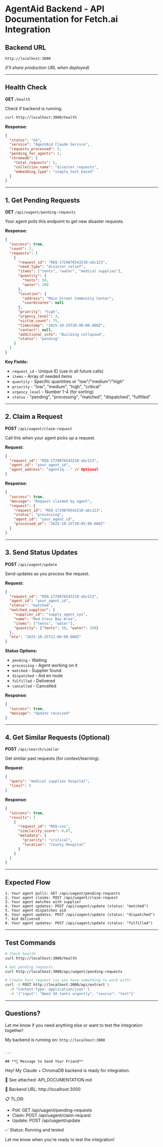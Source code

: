 # AgentAid Backend - API Documentation for Fetch.ai Integration

## Backend URL
```
http://localhost:3000
```
*(I'll share production URL when deployed)*

---

## Health Check

**GET** `/health`

Check if backend is running.
```bash
curl http://localhost:3000/health
```

**Response:**
```json
{
  "status": "ok",
  "service": "AgentAid Claude Service",
  "requests_processed": 5,
  "pending_for_agents": 2,
  "chromadb": {
    "total_requests": 5,
    "collection_name": "disaster_requests",
    "embedding_type": "simple_text_based"
  }
}
```

---

## 1. Get Pending Requests

**GET** `/api/uagent/pending-requests`

Your agent polls this endpoint to get new disaster requests.

**Response:**
```json
{
  "success": true,
  "count": 2,
  "requests": [
    {
      "request_id": "REQ-1729876543210-abc123",
      "need_type": "disaster_relief",
      "items": ["tents", "water", "medical supplies"],
      "quantity": {
        "tents": 50,
        "water": 200
      },
      "location": {
        "address": "Main Street Community Center",
        "coordinates": null
      },
      "priority": "high",
      "urgency_level": 3,
      "victim_count": 75,
      "timestamp": "2025-10-25T20:00:00.000Z",
      "contact": null,
      "additional_info": "Building collapsed",
      "status": "pending"
    }
  ]
}
```

**Key Fields:**
- `request_id` - Unique ID (use in all future calls)
- `items` - Array of needed items
- `quantity` - Specific quantities or "low"/"medium"/"high"
- `priority` - "low", "medium", "high", "critical"
- `urgency_level` - Number 1-4 (for sorting)
- `status` - "pending", "processing", "matched", "dispatched", "fulfilled"

---

## 2. Claim a Request

**POST** `/api/uagent/claim-request`

Call this when your agent picks up a request.

**Request:**
```json
{
  "request_id": "REQ-1729876543210-abc123",
  "agent_id": "your_agent_id",
  "agent_address": "agent1q..." // Optional
}
```

**Response:**
```json
{
  "success": true,
  "message": "Request claimed by agent",
  "request": {
    "request_id": "REQ-1729876543210-abc123",
    "status": "processing",
    "agent_id": "your_agent_id",
    "processed_at": "2025-10-25T20:05:00.000Z"
  }
}
```

---

## 3. Send Status Updates

**POST** `/api/uagent/update`

Send updates as you process the request.

**Request:**
```json
{
  "request_id": "REQ-1729876543210-abc123",
  "agent_id": "your_agent_id",
  "status": "matched",
  "matched_supplier": {
    "supplier_id": "supply_agent_xyz",
    "name": "Red Cross Bay Area",
    "items": ["tents", "water"],
    "quantity": {"tents": 50, "water": 200}
  },
  "eta": "2025-10-25T22:00:00.000Z"
}
```

**Status Options:**
- `pending` - Waiting
- `processing` - Agent working on it
- `matched` - Supplier found
- `dispatched` - Aid en route
- `fulfilled` - Delivered
- `cancelled` - Cancelled

**Response:**
```json
{
  "success": true,
  "message": "Update received"
}
```

---

## 4. Get Similar Requests (Optional)

**POST** `/api/search/similar`

Get similar past requests (for context/learning).

**Request:**
```json
{
  "query": "medical supplies hospital",
  "limit": 5
}
```

**Response:**
```json
{
  "success": true,
  "results": [
    {
      "request_id": "REQ-xxx",
      "similarity_score": 0.87,
      "metadata": {
        "priority": "critical",
        "location": "County Hospital"
      }
    }
  ]
}
```

---

## Expected Flow
```
1. Your agent polls: GET /api/uagent/pending-requests
2. Your agent claims: POST /api/uagent/claim-request
3. Your agent matches with supplier
4. Your agent updates: POST /api/uagent/update (status: "matched")
5. Your agent dispatches aid
6. Your agent updates: POST /api/uagent/update (status: "dispatched")
7. Aid delivered
8. Your agent updates: POST /api/uagent/update (status: "fulfilled")
```

---

## Test Commands
```bash
# Check health
curl http://localhost:3000/health

# Get pending requests
curl http://localhost:3000/api/uagent/pending-requests

# Create test request (so you have something to work with)
curl -X POST http://localhost:3000/api/extract \
  -H "Content-Type: application/json" \
  -d '{"input": "Need 50 tents urgently", "source": "test"}'
```

---

## Questions?

Let me know if you need anything else or want to test the integration together!

My backend is running on: `http://localhost:3000`
```

---

## **📧 Message to Send Your Friend**
```
Hey! My Claude + ChromaDB backend is ready for integration.

📄 See attached: API_DOCUMENTATION.md

🔗 Backend URL: http://localhost:3000

📋 TL;DR:
- Poll: GET /api/uagent/pending-requests
- Claim: POST /api/uagent/claim-request  
- Update: POST /api/uagent/update

✅ Status: Running and tested

Let me know when you're ready to test the integration!